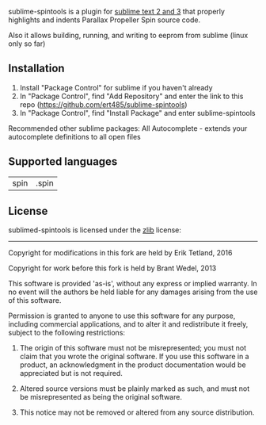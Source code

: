 sublime-spintools is a plugin for [sublime text 2 and 3](http://www.sublimetext.com/)
that properly highlights and indents Parallax Propeller Spin source code.

Also it allows building, running, and writing to eeprom from sublime (linux only so far)

## Installation

1. Install "Package Control" for sublime if you haven't already
2. In "Package Control", find "Add Repository" and enter the link to this repo (https://github.com/ert485/sublime-spintools)
3. In "Package Control", find "Install Package" and enter sublime-spintools


Recommended other sublime packages:
All Autocomplete - extends your autocomplete definitions to all open files


## Supported languages

<table>
  <tr><td>spin</td><td>.spin</td></tr>
</table>

## License 

sublimed-spintools is licensed under the [zlib](http://en.wikipedia.org/wiki/Zlib_license) license:

---

Copyright for modifications in this fork are held by Erik Tetland, 2016

Copyright for work before this fork is held by Brant Wedel, 2013

This software is provided 'as-is', without any express or implied warranty. In no event will the authors be held liable for any damages arising from the use of this software.

Permission is granted to anyone to use this software for any purpose, including commercial applications, and to alter it and redistribute it freely, subject to the following restrictions:

1. The origin of this software must not be misrepresented; you must not claim that you wrote the original software. If you use this software in a product, an acknowledgment in the product documentation would be appreciated but is not required.

2. Altered source versions must be plainly marked as such, and must not be misrepresented as being the original software.

3. This notice may not be removed or altered from any source distribution.
